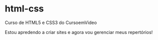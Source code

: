 # html-css
 Curso de HTML5 e CSS3 do CursoemVideo

 Estou apredendo a criar sites e agora vou gerenciar meus repertórios!

 

